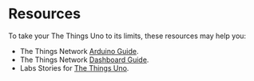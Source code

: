 # Resources
To take your The Things Uno to its limits, these resources may help you:

- The Things Network [Arduino Guide](/arduino).
- The Things Network [Dashboard Guide](/dashboard).
- Labs Stories for [The Things Uno](https://www.thethingsnetwork.org/labs/stories?search=&c2=on&c3=on&c4=on&c5=on).